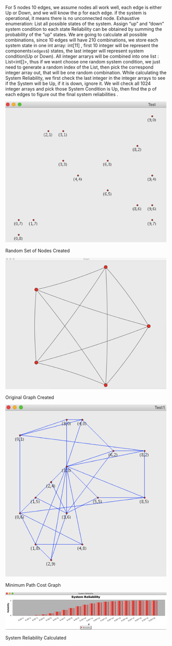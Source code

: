For 5 nodes 10 edges, we assume nodes all work well, each edge is either Up or Down, and we will know the p for each edge. if the system is operational, it means there is no unconnected node.
Exhaustive enumeration:
List all possible states of the system.
Assign “up” and “down” system condition to each state Reliability can be obtained by summing the probability of the “up” states.
We are going to calculate all possible combinations, since 10 edges will have 210 combinations, we store each system state in one int array: int[11] , first 10 integer will be represent the components`(edges`s) states, the last integer will represent system condition(Up or Down). 
All integer arrarys will be combined into one list : List<int[]>, thus if we want choose one random system condition, we just need to generate a random index of the List, then pick the correspond integer array out, that will be one random combination.
While calculating the System Reliability, we first check the last integer in the integer arrays to see if the System will be Up, if it is down, ignore it. We will check all 1024 integer arrays and pick those System Condition is Up, then find the p of each edges to figure out the final system reliabilities .

![alt tag](https://github.com/TibbersDriveMustang/NetworkReliabilityDependsOnIndividualLink/blob/master/screenshot/randomSetNodesCreated.png)

Random Set of Nodes Created

![alt tag](https://github.com/TibbersDriveMustang/NetworkReliabilityDependsOnIndividualLink/blob/master/screenshot/originalGraphGenerated.png)

Original Graph Created

![alt tag](https://github.com/TibbersDriveMustang/NetworkReliabilityDependsOnIndividualLink/blob/master/screenshot/totalCostGraph.png)

Minimum Path Cost Graph

![alt tag](https://github.com/TibbersDriveMustang/NetworkReliabilityDependsOnIndividualLink/blob/master/screenshot/systemReliability.png)

System Reliability Calculated

